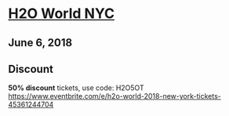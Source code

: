 # [H2O World NYC](https://www.eventbrite.com/e/h2o-world-2018-new-york-tickets-45361244704)
## June 6, 2018

## Discount

**50% discount** tickets, use code:  H2O5OT  
https://www.eventbrite.com/e/h2o-world-2018-new-york-tickets-45361244704

